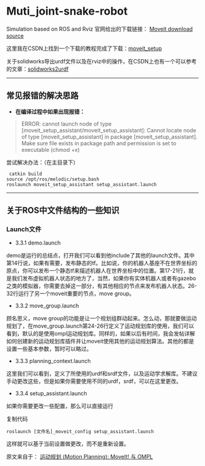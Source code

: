 # Muti_joint-snake-robot
Simulation based on ROS and Rviz
官网给出的下载链接：
[Moveit download source](https://moveit.ros.org/install/source/)

这里我在CSDN上找到一个下载的教程完成了下载：[moveit_setup](https://blog.csdn.net/qq_38156743/article/details/124131919)

关于solidworks导出urdf文件以及在rviz中的操作，在CSDN上也有一个可以参考的文章：[solidworks2urdf](https://blog.csdn.net/king845/article/details/125918110)
***
## 常见报错的解决思路

- **在编译过程中如果出现报错：**
> ERROR: cannot launch node of type [moveit_setup_assistant/moveit_setup_assistant]: Cannot locate node of type [moveit_setup_assistant] in package [moveit_setup_assistant]. Make sure file exists in package path and permission is set to executable (chmod +x)

尝试解决办法：（在主目录下）

     catkin build 
    source /opt/ros/melodic/setup.bash
    roslaunch moveit_setup_assistant setup_assistant.launch



***
## 关于ROS中文件结构的一些知识

 ###  Launch文件

- 3.3.1 demo.launch

demo是运行的总结点，打开我们可以看到他include了其他的launch文件。其中第14行说，如果有需要，发布静态的tf。比如说，你的机器人基座不在世界坐标的原点，你可以发布一个静态tf来描述机器人在世界坐标中的位置。第17-21行，就是我们发布虚拟机器人状态的地方了，当然，如果你有实体机器人或者有gazebo之类的模拟器，你需要去掉这一部分，有其他相应的节点来发布机器人状态。26-32行运行了另一个moveit重要的节点，move group。


- 3.3.2 move_group.launch

顾名思义，move group的功能是让一个规划组群动起来。怎么动，那就要做运动规划了，在move_group.launch第24-26行定义了运动规划库的使用，我们可以看到，默认的是使用ompl运动规划库。同样的，如果以后有时间，我会发帖详解如何创建新的运动规划库插件并让moveit使用其他的运动规划算法。其他的都是设置一些基本参数，暂时可以略过。


- 3.3.3 planning_context.launch

这里我们可以看到，定义了所使用的urdf和srdf文件，以及运动学求解库。不建议手动更改这些，但是如果你需要使用不同的urdf，srdf，可以在这里更改。


- 3.3.4 setup_assistant.launch

如果你需要更改一些配置，那么可以直接运行

复制代码

    roslaunch [文件名]_moveit_config setup_assistant.launch 

这样就可以基于当前设置做更改，而不是重新设置。

原文来自于：
[运动规划 (Motion Planning): MoveIt! 与 OMPL](https://blog.csdn.net/cookie909/article/details/79698925)
